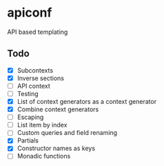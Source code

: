 apiconf
=======

API based templating

Todo
----
 - [x] Subcontexts
 - [x] Inverse sections
 - [ ] API context
 - [ ] Testing
 - [x] List of context generators as a context generator
 - [x] Combine context generators
 - [ ] Escaping
 - [ ] List item by index
 - [ ] Custom queries and field renaming
 - [x] Partials
 - [x] Constructor names as keys
 - [ ] Monadic functions
